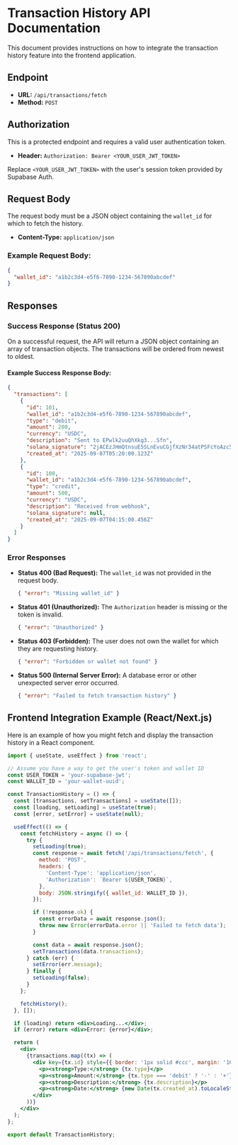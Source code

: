 # Transaction History API Documentation

This document provides instructions on how to integrate the transaction history feature into the frontend application.

## Endpoint

- **URL:** `/api/transactions/fetch`
- **Method:** `POST`

## Authorization

This is a protected endpoint and requires a valid user authentication token.

- **Header:** `Authorization: Bearer <YOUR_USER_JWT_TOKEN>`

Replace `<YOUR_USER_JWT_TOKEN>` with the user's session token provided by Supabase Auth.

## Request Body

The request body must be a JSON object containing the `wallet_id` for which to fetch the history.

- **Content-Type:** `application/json`

### Example Request Body:

```json
{
  "wallet_id": "a1b2c3d4-e5f6-7890-1234-567890abcdef"
}
```

## Responses

### Success Response (Status 200)

On a successful request, the API will return a JSON object containing an array of transaction objects. The transactions will be ordered from newest to oldest.

#### Example Success Response Body:

```json
{
  "transactions": [
    {
      "id": 101,
      "wallet_id": "a1b2c3d4-e5f6-7890-1234-567890abcdef",
      "type": "debit",
      "amount": 200,
      "currency": "USDC",
      "description": "Sent to EPwlk2uuQhXkg3...Sfn",
      "solana_signature": "2jACEzJHmQtnsuE5SLnEvuCGjfXzNr34atPSFcYoAzc5...",
      "created_at": "2025-09-07T05:20:00.123Z"
    },
    {
      "id": 100,
      "wallet_id": "a1b2c3d4-e5f6-7890-1234-567890abcdef",
      "type": "credit",
      "amount": 500,
      "currency": "USDC",
      "description": "Received from webhook",
      "solana_signature": null,
      "created_at": "2025-09-07T04:15:00.456Z"
    }
  ]
}
```

### Error Responses

- **Status 400 (Bad Request):** The `wallet_id` was not provided in the request body.
  ```json
  { "error": "Missing wallet_id" }
  ```
- **Status 401 (Unauthorized):** The `Authorization` header is missing or the token is invalid.
  ```json
  { "error": "Unauthorized" }
  ```
- **Status 403 (Forbidden):** The user does not own the wallet for which they are requesting history.
  ```json
  { "error": "Forbidden or wallet not found" }
  ```
- **Status 500 (Internal Server Error):** A database error or other unexpected server error occurred.
  ```json
  { "error": "Failed to fetch transaction history" }
  ```

## Frontend Integration Example (React/Next.js)

Here is an example of how you might fetch and display the transaction history in a React component.

```jsx
import { useState, useEffect } from 'react';

// Assume you have a way to get the user's token and wallet ID
const USER_TOKEN = 'your-supabase-jwt';
const WALLET_ID = 'your-wallet-uuid';

const TransactionHistory = () => {
  const [transactions, setTransactions] = useState([]);
  const [loading, setLoading] = useState(true);
  const [error, setError] = useState(null);

  useEffect(() => {
    const fetchHistory = async () => {
      try {
        setLoading(true);
        const response = await fetch('/api/transactions/fetch', {
          method: 'POST',
          headers: {
            'Content-Type': 'application/json',
            'Authorization': `Bearer ${USER_TOKEN}`,
          },
          body: JSON.stringify({ wallet_id: WALLET_ID }),
        });

        if (!response.ok) {
          const errorData = await response.json();
          throw new Error(errorData.error || 'Failed to fetch data');
        }

        const data = await response.json();
        setTransactions(data.transactions);
      } catch (err) {
        setError(err.message);
      } finally {
        setLoading(false);
      }
    };

    fetchHistory();
  }, []);

  if (loading) return <div>Loading...</div>;
  if (error) return <div>Error: {error}</div>;

  return (
    <div>
      {transactions.map((tx) => (
        <div key={tx.id} style={{ border: '1px solid #ccc', margin: '10px', padding: '10px' }}>
          <p><strong>Type:</strong> {tx.type}</p>
          <p><strong>Amount:</strong> {tx.type === 'debit' ? '-' : '+'}${tx.amount} {tx.currency}</p>
          <p><strong>Description:</strong> {tx.description}</p>
          <p><strong>Date:</strong> {new Date(tx.created_at).toLocaleString()}</p>
        </div>
      ))}
    </div>
  );
};

export default TransactionHistory;
